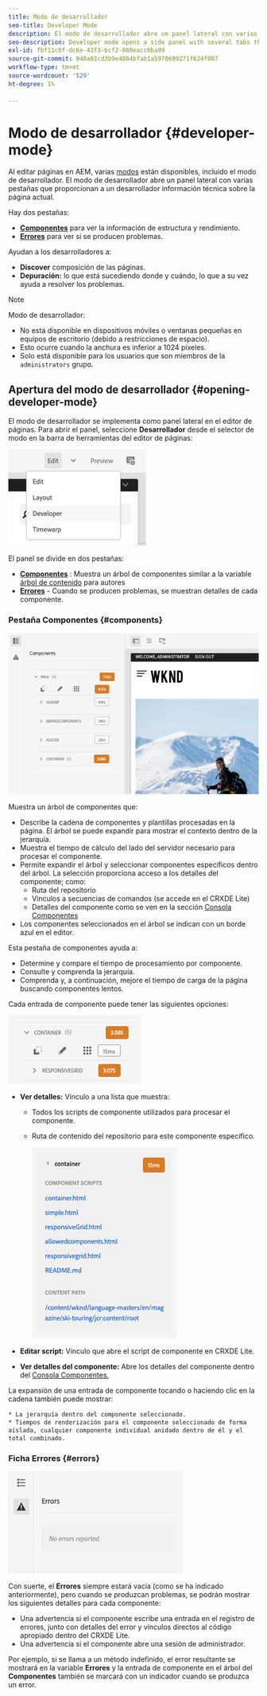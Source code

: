 ```yaml
---
title: Modo de desarrollador
seo-title: Developer Mode
description: El modo de desarrollador abre un panel lateral con varias pestañas que proporcionan a un desarrollador información sobre la página actual
seo-description: Developer mode opens a side panel with several tabs that provide a developer with information about the current page
exl-id: fbf11c0f-dc6e-43f3-bcf2-080eacc6ba99
source-git-commit: 940a01cd3b9e4804bfab1a5970699271f624f087
workflow-type: tm+mt
source-wordcount: '529'
ht-degree: 1%

---
```


# Modo de desarrollador {#developer-mode}

Al editar páginas en AEM, varias [modos](/help/sites-cloud/authoring/fundamentals/environment-tools.md#page-modes) están disponibles, incluido el modo de desarrollador. El modo de desarrollador abre un panel lateral con varias pestañas que proporcionan a un desarrollador información técnica sobre la página actual.

Hay dos pestañas:

* **[Componentes](#components)** para ver la información de estructura y rendimiento.
* **[Errores](#errors)** para ver si se producen problemas.

Ayudan a los desarrolladores a:

* **Discover** composición de las páginas.
* **Depuración:** lo que está sucediendo donde y cuándo, lo que a su vez ayuda a resolver los problemas.

>[!NOTE]
>
>Modo de desarrollador:
>
>* No está disponible en dispositivos móviles o ventanas pequeñas en equipos de escritorio (debido a restricciones de espacio).
>  * Esto ocurre cuando la anchura es inferior a 1024 píxeles.
>* Solo está disponible para los usuarios que son miembros de la `administrators` grupo.


## Apertura del modo de desarrollador {#opening-developer-mode}

El modo de desarrollador se implementa como panel lateral en el editor de páginas. Para abrir el panel, seleccione **Desarrollador** desde el selector de modo en la barra de herramientas del editor de páginas:

![Apertura del modo de desarrollador](assets/developer-mode.png)

El panel se divide en dos pestañas:

* **[Componentes](#components)** : Muestra un árbol de componentes similar a la variable [árbol de contenido](/help/sites-cloud/authoring/fundamentals/environment-tools.md#content-tree) para autores
* **[Errores](#errors)** - Cuando se producen problemas, se muestran detalles de cada componente.

### Pestaña Componentes {#components}

![Ficha Componentes](assets/developer-mode-components-tab.png)

Muestra un árbol de componentes que:

* Describe la cadena de componentes y plantillas procesadas en la página. El árbol se puede expandir para mostrar el contexto dentro de la jerarquía.
* Muestra el tiempo de cálculo del lado del servidor necesario para procesar el componente.
* Permite expandir el árbol y seleccionar componentes específicos dentro del árbol. La selección proporciona acceso a los detalles del componente; como:
   * Ruta del repositorio
   * Vínculos a secuencias de comandos (se accede en el CRXDE Lite)
   * Detalles del componente como se ven en la sección [Consola Componentes](/help/sites-cloud/authoring/features/components-console.md)
* Los componentes seleccionados en el árbol se indican con un borde azul en el editor.

Esta pestaña de componentes ayuda a:

* Determine y compare el tiempo de procesamiento por componente.
* Consulte y comprenda la jerarquía.
* Comprenda y, a continuación, mejore el tiempo de carga de la página buscando componentes lentos.

Cada entrada de componente puede tener las siguientes opciones:

![Ejemplo de componente de modo de desarrollador](assets/developer-mode-component-example.png)

* **Ver detalles:** Vínculo a una lista que muestra:
   * Todos los scripts de componente utilizados para procesar el componente.
   * Ruta de contenido del repositorio para este componente específico.

      ![Ver detalles](assets/developer-mode-view-details.png)

* **Editar script:** Vínculo que abre el script de componente en CRXDE Lite.

* **Ver detalles del componente:** Abre los detalles del componente dentro del [Consola Componentes.](/help/sites-cloud/authoring/features/components-console.md)

La expansión de una entrada de componente tocando o haciendo clic en la cadena también puede mostrar:

    * La jerarquía dentro del componente seleccionado.
    * Tiempos de renderización para el componente seleccionado de forma aislada, cualquier componente individual anidado dentro de él y el total combinado.

### Ficha Errores {#errors}

![La pestaña errors](assets/developer-mode-errors-tab.png)

Con suerte, el **Errores** siempre estará vacía (como se ha indicado anteriormente), pero cuando se produzcan problemas, se podrán mostrar los siguientes detalles para cada componente:

* Una advertencia si el componente escribe una entrada en el registro de errores, junto con detalles del error y vínculos directos al código apropiado dentro del CRXDE Lite.
* Una advertencia si el componente abre una sesión de administrador.

Por ejemplo, si se llama a un método indefinido, el error resultante se mostrará en la variable **Errores** y la entrada de componente en el árbol del **Componentes** también se marcará con un indicador cuando se produzca un error.
